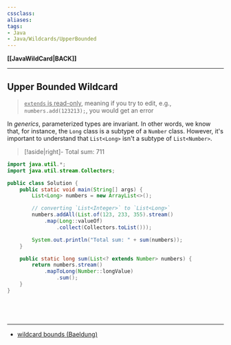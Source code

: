 ```yaml
---
cssclass:
aliases:
tags:
- Java
- Java/Wildcards/UpperBounded
---
```

**[[JavaWildCard|BACK]]**

---
## Upper Bounded Wildcard
> <u>`extends` is read-only</u>, meaning if you try to edit, e.g., `numbers.add(123213);`, you would get an error

In *generics*, parameterized types are invariant. In other words, we know that, for instance, the `Long` class is a subtype of a `Number` class. However, it's important to understand that `List<Long>` isn't a subtype of `List<Number>`.
>[!aside|right]-
> Total sum: 711

```java
import java.util.*;
import java.util.stream.Collectors;

public class Solution {
    public static void main(String[] args) {
        List<Long> numbers = new ArrayList<>();

        // converting `List<Integer>` to `List<Long>`
        numbers.addAll(List.of(123, 233, 355).stream()
			.map(Long::valueOf)
				.collect(Collectors.toList()));

        System.out.println("Total sum: " + sum(numbers));
    }

    public static long sum(List<? extends Number> numbers) {
        return numbers.stream()
			.mapToLong(Number::longValue)
				.sum();
    }
}
```

<br>

# 
---
- [wildcard bounds (Baeldung)](https://www.baeldung.com/java-generics-type-parameter-vs-wildcard#bounds)